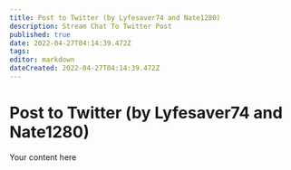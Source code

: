```yaml
---
title: Post to Twitter (by Lyfesaver74 and Nate1280)
description: Stream Chat To Twitter Post
published: true
date: 2022-04-27T04:14:39.472Z
tags: 
editor: markdown
dateCreated: 2022-04-27T04:14:39.472Z
---
```


# Post to Twitter (by Lyfesaver74 and Nate1280)
Your content here
